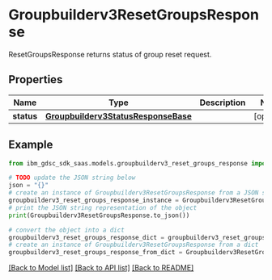 # Groupbuilderv3ResetGroupsResponse

ResetGroupsResponse returns status of group reset request.

## Properties

Name | Type | Description | Notes
------------ | ------------- | ------------- | -------------
**status** | [**Groupbuilderv3StatusResponseBase**](Groupbuilderv3StatusResponseBase.md) |  | [optional] 

## Example

```python
from ibm_gdsc_sdk_saas.models.groupbuilderv3_reset_groups_response import Groupbuilderv3ResetGroupsResponse

# TODO update the JSON string below
json = "{}"
# create an instance of Groupbuilderv3ResetGroupsResponse from a JSON string
groupbuilderv3_reset_groups_response_instance = Groupbuilderv3ResetGroupsResponse.from_json(json)
# print the JSON string representation of the object
print(Groupbuilderv3ResetGroupsResponse.to_json())

# convert the object into a dict
groupbuilderv3_reset_groups_response_dict = groupbuilderv3_reset_groups_response_instance.to_dict()
# create an instance of Groupbuilderv3ResetGroupsResponse from a dict
groupbuilderv3_reset_groups_response_from_dict = Groupbuilderv3ResetGroupsResponse.from_dict(groupbuilderv3_reset_groups_response_dict)
```
[[Back to Model list]](../README.md#documentation-for-models) [[Back to API list]](../README.md#documentation-for-api-endpoints) [[Back to README]](../README.md)



